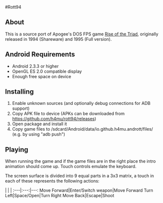 #Rott94

## About
This is a source port of Apogee's DOS FPS game [Rise of the Triad](http://en.wikipedia.org/wiki/Rise_of_the_Triad), originally released in 1994 (Shareware) and 1995 (Full version).

## Android Requirements
- Android 2.3.3 or higher
- OpenGL ES 2.0 compatible display
- Enough free space on device

## Installing
1. Enable unknown sources (and optionally debug connections for ADB support)
2. Copy APK file to device (APKs can be downloaded from https://github.com/h4mu/rott94/releases)
3. Open package and install it
4. Copy game files to /sdcard/Android/data/io.github.h4mu.andrott/files/ (e.g. by using "adb push")

## Playing
When running the game and if the game files are in the right place the intro animation should come up. Touch controls emulate the keyboard.

The screen surface is divided into 9 equal parts in a 3x3 matrix, a touch in each of these represents the following actions:

 | | |
:---|:---:|---:
Move Forward|Enter/Switch weapon|Move Forward
Turn Left|Space/Open|Turn Right
Move Back|Escape|Shoot
